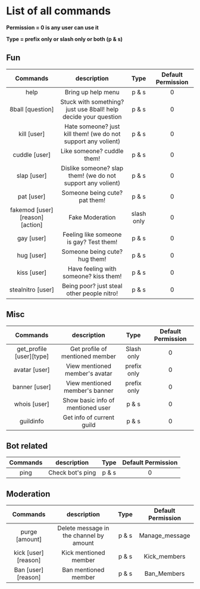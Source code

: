 # List of all commands

**Permission = 0 is any user can use it**

**Type = prefix only or slash only or both (p & s)**

## Fun
| Commands | description | Type | Default Permission |
|:---:|:---:|:---:|:---:|
| help | Bring up help menu | p & s | 0 |
| 8ball [question] | Stuck with something? just use 8ball! help decide your question | p & s | 0 |
| kill [user] | Hate someone? just kill them! (we do not support any volient) | p & s | 0 |
| cuddle [user] | Like someone? cuddle them! | p & s | 0 |
| slap [user] | Dislike someone? slap them! (we do not support any volient) | p & s | 0 |
| pat [user] | Someone being cute? pat them!  | p & s | 0 |
| fakemod [user][reason][action] | Fake Moderation | slash only | 0 |
| gay [user] | Feeling like someone is gay? Test them! | p & s | 0 |
| hug [user] | Someone being cute? hug them! | p & s | 0 |
| kiss [user] | Have feeling with someone? kiss them! | p & s | 0 |
| stealnitro [user] | Being poor? just steal other people nitro! | p & s | 0 |

## Misc
| Commands | description | Type | Default Permission |
|:---:|:---:|:---:|:---:|
| get_profile [user][type] | Get profile of mentioned member | Slash only | 0 |
| avatar [user] | View mentioned member's avatar | prefix only | 0 |
| banner [user] | View mentioned member's banner | prefix only | 0 |
| whois [user] | Show basic info of mentioned user | p & s | 0 |
| guildinfo  | Get info of current guild | p & s | 0 |

## Bot related
| Commands | description | Type | Default Permission |
|:---:|:---:|:---:|:---:|
| ping | Check bot's ping | p & s | 0 |

## Moderation
| Commands | description | Type | Default Permission |
|:---:|:---:|:---:|:---:|
| purge [amount] | Delete message in the channel by amount | p & s | Manage_message |
| kick [user][reason] | Kick mentioned member | p & s |  Kick_members |
| Ban [user][reason] | Ban mentioned member | p & s | Ban_Members |
